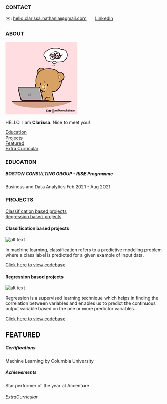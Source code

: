 <!-- CONTACT Section Starts -->
### CONTACT

<!-- Add your details -->
✉️: hello.clarissa.nathania@gmail.com 
&nbsp;&nbsp;&nbsp;&nbsp;&nbsp; [LinkedIn](https://www.linkedin.com/in/hello-clarissa-nathania) 
<!-- CONTACT Section Ends -->

<!-- ABOUT Section Starts -->
### ABOUT
<!-- Add link to your picture -->

![alt text](https://raw.githubusercontent.com/ClarissaNathania/clarissa_nathania/main/images/download.png)

<!-- Add your details -->

HELLO. I am __Clarissa__. Nice to meet you!


<!-- Add link to the sections -->
[Education](#education) <br>
[Projects](#projects) <br>
[Featured](#featured) <br> 
[Extra Curricular](#extracurricular) <br> 

<!-- ABOUT Section Ends -->

<!-- EDUCATION Section Starts -->
### EDUCATION
<!-- Add your details -->
##### BOSTON CONSULTING GROUP - RISE Programme
Business and Data Analytics
Feb 2021 - Aug 2021

<!-- EDUCATION Section Ends -->

<!-- PROJECTS Section Starts -->
### PROJECTS
<!-- Add your details -->

[Classification based projects](#classification-based-projects) <br>
[Regression based projects](#regression-based-projects) <br>

<!-- Add your details -->

#### Classification based projects
![alt text](https://raw.githubusercontent.com/krvishwesh54/Kumar-Vishwesh/main/images/Classification.png)

In machine learning, classification refers to a predictive modeling problem where a class label is predicted for a given example of input data.

[Click here to view codebase](https://github.com/krvishwesh54/DataScience_DeepLearning_MachineLearning/tree/master/Classification)

#### Regression based projects
![alt text](https://raw.githubusercontent.com/krvishwesh54/Kumar-Vishwesh/main/images/Regression.jpg)

Regression is a supervised learning technique which helps in finding the correlation between variables and enables us to predict the continuous output variable based on the one or more predictor variables.

[Click here to view codebase](https://github.com/krvishwesh54/DataScience_DeepLearning_MachineLearning/tree/master/Regression)

<!-- PROJECTS Section Ends -->

<!-- FEATURED Section Starts -->
## FEATURED
<!-- Add your details -->
##### Certifications
Machine Learning by Columbia University

##### Achievements
Star performer of the year at Accenture

<!-- EDUCATION Section Starts -->

###### ExtraCurricular

<!-- FEATURED Section Ends -->
